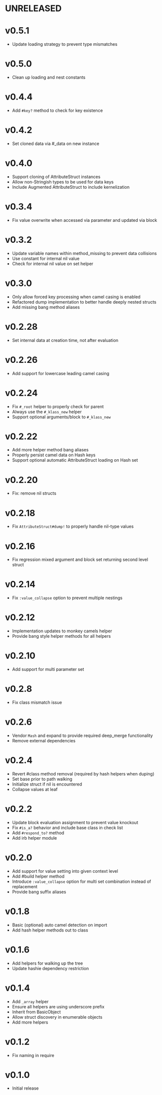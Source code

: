 # UNRELEASED

# v0.5.1
* Update loading strategy to prevent type mismatches

# v0.5.0
* Clean up loading and nest constants

# v0.4.4
* Add `#key?` method to check for key existence

# v0.4.2
* Set cloned data via #_data on new instance

# v0.4.0
* Support cloning of AttributeStruct instances
* Allow non-Stringish types to be used for data keys
* Include Augmented AttributeStruct to include kernelization

# v0.3.4
* Fix value overwrite when accessed via parameter and updated via block

# v0.3.2
* Update variable names within method_missing to prevent data collisions
* Use constant for internal nil value
* Check for internal nil value on set helper

# v0.3.0
* Only allow forced key processing when camel casing is enabled
* Refactored dump implementation to better handle deeply nested structs
* Add missing bang method aliases

# v0.2.28
* Set internal data at creation time, not after evaluation

# v0.2.26
* Add support for lowercase leading camel casing

# v0.2.24
* Fix `#_root` helper to properly check for parent
* Always use the `#_klass_new` helper
* Support optional arguments/block to `#_klass_new`

# v0.2.22
* Add more helper method bang aliases
* Properly persist camel data on Hash keys
* Support optional automatic AttributeStruct loading on Hash set

# v0.2.20
* Fix: remove nil structs

# v0.2.18
* Fix `AttributeStruct#dump!` to properly handle nil-type values

# v0.2.16
* Fix regression mixed argument and block set returning second level struct

# v0.2.14
* Fix `:value_collapse` option to prevent multiple nestings

# v0.2.12
* Implementation updates to monkey camels helper
* Provide bang style helper methods for all helpers

# v0.2.10
* Add support for multi parameter set

# v0.2.8
* Fix class mismatch issue

# v0.2.6
* Vendor `Mash` and expand to provide required deep_merge functionality
* Remove external dependencies

# v0.2.4
* Revert #class method removal (required by hash helpers when duping)
* Set base prior to path walking
* Initialize struct if nil is encountered
* Collapse values at leaf

# v0.2.2
* Update block evaluation assignment to prevent value knockout
* Fix `#is_a?` behavior and include base class in check list
* Add `#respond_to?` method
* Add irb helper module

# v0.2.0
* Add support for value setting into given context level
* Add #build helper method
* Introduce `:value_collapse` option for multi set combination instead of replacement
* Provide bang suffix aliases

# v0.1.8
* Basic (optional) auto camel detection on import
* Add hash helper methods out to class

# v0.1.6
* Add helpers for walking up the tree
* Update hashie dependency restriction

# v0.1.4
* Add `_array` helper
* Ensure all helpers are using underscore prefix
* Inherit from BasicObject
* Allow struct discovery in enumerable objects
* Add more helpers

# v0.1.2
* Fix naming in require

# v0.1.0
* Initial release

